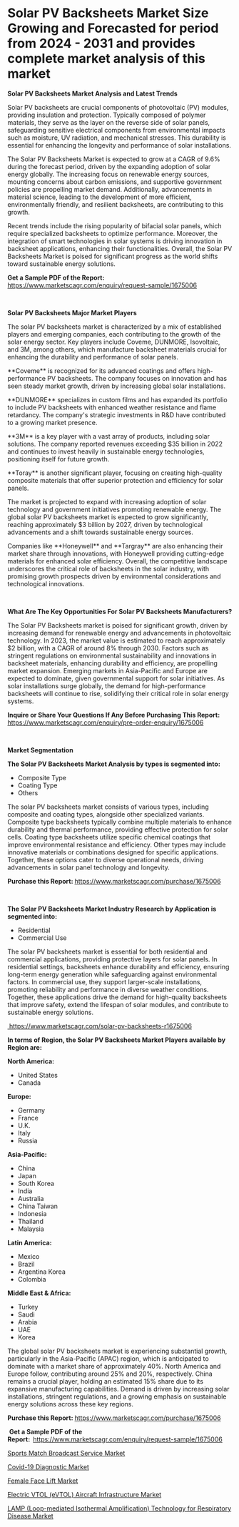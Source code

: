 <p><h1>Solar PV Backsheets Market Size Growing and Forecasted for period from 2024 - 2031 and provides complete market analysis of this market</h1></p><p><strong>Solar PV Backsheets Market Analysis and Latest Trends</strong></p>
<p><p>Solar PV backsheets are crucial components of photovoltaic (PV) modules, providing insulation and protection. Typically composed of polymer materials, they serve as the layer on the reverse side of solar panels, safeguarding sensitive electrical components from environmental impacts such as moisture, UV radiation, and mechanical stresses. This durability is essential for enhancing the longevity and performance of solar installations.</p><p>The Solar PV Backsheets Market is expected to grow at a CAGR of 9.6% during the forecast period, driven by the expanding adoption of solar energy globally. The increasing focus on renewable energy sources, mounting concerns about carbon emissions, and supportive government policies are propelling market demand. Additionally, advancements in material science, leading to the development of more efficient, environmentally friendly, and resilient backsheets, are contributing to this growth.</p><p>Recent trends include the rising popularity of bifacial solar panels, which require specialized backsheets to optimize performance. Moreover, the integration of smart technologies in solar systems is driving innovation in backsheet applications, enhancing their functionalities. Overall, the Solar PV Backsheets Market is poised for significant progress as the world shifts toward sustainable energy solutions.</p></p>
<p><strong>Get a Sample PDF of the Report:&nbsp;</strong> <a href="https://www.marketscagr.com/enquiry/request-sample/1675006?utm_campaign=1267&utm_medium=2&utm_source=Github&utm_content=ia&utm_term=10102024&utm_id=solar-pv-backsheets">https://www.marketscagr.com/enquiry/request-sample/1675006</a></p>
<p>&nbsp;</p>
<p><strong>Solar PV Backsheets Major Market Players</strong></p>
<p><p>The solar PV backsheets market is characterized by a mix of established players and emerging companies, each contributing to the growth of the solar energy sector. Key players include Coveme, DUNMORE, Isovoltaic, and 3M, among others, which manufacture backsheet materials crucial for enhancing the durability and performance of solar panels.</p><p>**Coveme** is recognized for its advanced coatings and offers high-performance PV backsheets. The company focuses on innovation and has seen steady market growth, driven by increasing global solar installations. </p><p>**DUNMORE** specializes in custom films and has expanded its portfolio to include PV backsheets with enhanced weather resistance and flame retardancy. The company's strategic investments in R&D have contributed to a growing market presence.</p><p>**3M** is a key player with a vast array of products, including solar solutions. The company reported revenues exceeding $35 billion in 2022 and continues to invest heavily in sustainable energy technologies, positioning itself for future growth.</p><p>**Toray** is another significant player, focusing on creating high-quality composite materials that offer superior protection and efficiency for solar panels. </p><p>The market is projected to expand with increasing adoption of solar technology and government initiatives promoting renewable energy. The global solar PV backsheets market is expected to grow significantly, reaching approximately $3 billion by 2027, driven by technological advancements and a shift towards sustainable energy sources.</p><p>Companies like **Honeywell** and **Targray** are also enhancing their market share through innovations, with Honeywell providing cutting-edge materials for enhanced solar efficiency. Overall, the competitive landscape underscores the critical role of backsheets in the solar industry, with promising growth prospects driven by environmental considerations and technological innovations.</p></p>
<p>&nbsp;</p>
<p><strong>What Are The Key Opportunities For Solar PV Backsheets Manufacturers?</strong></p>
<p><p>The Solar PV Backsheets market is poised for significant growth, driven by increasing demand for renewable energy and advancements in photovoltaic technology. In 2023, the market value is estimated to reach approximately $2 billion, with a CAGR of around 8% through 2030. Factors such as stringent regulations on environmental sustainability and innovations in backsheet materials, enhancing durability and efficiency, are propelling market expansion. Emerging markets in Asia-Pacific and Europe are expected to dominate, given governmental support for solar initiatives. As solar installations surge globally, the demand for high-performance backsheets will continue to rise, solidifying their critical role in solar energy systems.</p></p>
<p><strong>Inquire or Share Your Questions If Any Before Purchasing This Report:</strong> <a href="https://www.marketscagr.com/enquiry/pre-order-enquiry/1675006?utm_campaign=1267&utm_medium=2&utm_source=Github&utm_content=ia&utm_term=10102024&utm_id=solar-pv-backsheets">https://www.marketscagr.com/enquiry/pre-order-enquiry/1675006</a></p>
<p>&nbsp;</p>
<p><strong>Market Segmentation</strong></p>
<p><strong>The Solar PV Backsheets Market Analysis by types is segmented into:</strong></p>
<p><ul><li>Composite Type</li><li>Coating Type</li><li>Others</li></ul></p>
<p><p>The solar PV backsheets market consists of various types, including composite and coating types, alongside other specialized variants. Composite type backsheets typically combine multiple materials to enhance durability and thermal performance, providing effective protection for solar cells. Coating type backsheets utilize specific chemical coatings that improve environmental resistance and efficiency. Other types may include innovative materials or combinations designed for specific applications. Together, these options cater to diverse operational needs, driving advancements in solar panel technology and longevity.</p></p>
<p><strong>Purchase this Report:&nbsp;</strong><a href="https://www.marketscagr.com/purchase/1675006?utm_campaign=1267&utm_medium=2&utm_source=Github&utm_content=ia&utm_term=10102024&utm_id=solar-pv-backsheets">https://www.marketscagr.com/purchase/1675006</a></p>
<p>&nbsp;</p>
<p><strong>The Solar PV Backsheets Market Industry Research by Application is segmented into:</strong></p>
<p><ul><li>Residential</li><li>Commercial Use</li></ul></p>
<p><p>The solar PV backsheets market is essential for both residential and commercial applications, providing protective layers for solar panels. In residential settings, backsheets enhance durability and efficiency, ensuring long-term energy generation while safeguarding against environmental factors. In commercial use, they support larger-scale installations, promoting reliability and performance in diverse weather conditions. Together, these applications drive the demand for high-quality backsheets that improve safety, extend the lifespan of solar modules, and contribute to sustainable energy solutions.</p></p>
<p><a href="https://www.marketscagr.com/solar-pv-backsheets-r1675006?utm_campaign=1267&utm_medium=2&utm_source=Github&utm_content=ia&utm_term=10102024&utm_id=solar-pv-backsheets">&nbsp;https://www.marketscagr.com/solar-pv-backsheets-r1675006</a></p>
<p><strong>In terms of Region, the Solar PV Backsheets Market Players available by Region are:</strong></p>
<p>
    <p> <strong> North America: </strong>
        <ul>
            <li>United States</li>
            <li>Canada</li>
        </ul>
        </p> 
    <p> <strong> Europe: </strong>
        <ul>
            <li>Germany</li>
            <li>France</li>
            <li>U.K.</li>
            <li>Italy</li>
            <li>Russia</li>
        </ul>
        </p> 
    <p> <strong> Asia-Pacific: </strong>
        <ul>
            <li>China</li>
            <li>Japan</li>
            <li>South Korea</li>
            <li>India</li>
            <li>Australia</li>
            <li>China Taiwan</li>
            <li>Indonesia</li>
            <li>Thailand</li>
            <li>Malaysia</li>
        </ul>
        </p> 
    <p> <strong> Latin America: </strong>
        <ul>
            <li>Mexico</li>
            <li>Brazil</li>
            <li>Argentina Korea</li>
            <li>Colombia</li>
        </ul>
        </p> 
    <p> <strong> Middle East & Africa: </strong>
        <ul>
            <li>Turkey</li>
            <li>Saudi</li>
            <li>Arabia</li>
            <li>UAE</li>
            <li>Korea</li>
        </ul>
    </p>
    </p>
<p><p>The global solar PV backsheets market is experiencing substantial growth, particularly in the Asia-Pacific (APAC) region, which is anticipated to dominate with a market share of approximately 40%. North America and Europe follow, contributing around 25% and 20%, respectively. China remains a crucial player, holding an estimated 15% share due to its expansive manufacturing capabilities. Demand is driven by increasing solar installations, stringent regulations, and a growing emphasis on sustainable energy solutions across these key regions.</p></p>
<p><strong>Purchase this Report: </strong><a href="https://www.marketscagr.com/purchase/1675006?utm_campaign=1267&utm_medium=2&utm_source=Github&utm_content=ia&utm_term=10102024&utm_id=solar-pv-backsheets">https://www.marketscagr.com/purchase/1675006</a></p>
<p>&nbsp;<strong>Get a Sample PDF of the Report:&nbsp;&nbsp;</strong><a href="https://www.marketscagr.com/enquiry/request-sample/1675006?utm_campaign=1267&utm_medium=2&utm_source=Github&utm_content=ia&utm_term=10102024&utm_id=solar-pv-backsheets">https://www.marketscagr.com/enquiry/request-sample/1675006</a></p>
<p><strong></strong></p>
<p><p><a href="https://www.linkedin.com/pulse/sports-match-broadcast-service-market-global-trends-blyfc?utm_campaign=1267&utm_medium=2&utm_source=Github&utm_content=ia&utm_term=10102024&utm_id=solar-pv-backsheets">Sports Match Broadcast Service Market</a></p><p><a href="https://www.linkedin.com/pulse/driving-factors-behind-covid-19-diagnostic-market-trends-applications-xbvje?utm_campaign=1267&utm_medium=2&utm_source=Github&utm_content=ia&utm_term=10102024&utm_id=solar-pv-backsheets">Covid-19 Diagnostic Market</a></p><p><a href="https://www.linkedin.com/pulse/role-female-face-lift-market-applications-wrinkle-removalface-liftothers-ys1mc?utm_campaign=1267&utm_medium=2&utm_source=Github&utm_content=ia&utm_term=10102024&utm_id=solar-pv-backsheets">Female Face Lift Market</a></p><p><a href="https://www.linkedin.com/pulse/electric-vtol-evtol-aircraft-infrastructure-market-global-hj8wf?utm_campaign=1267&utm_medium=2&utm_source=Github&utm_content=ia&utm_term=10102024&utm_id=solar-pv-backsheets">Electric VTOL (eVTOL) Aircraft Infrastructure Market</a></p><p><a href="https://www.linkedin.com/pulse/navigating-global-lamp-loop-mediated-isothermal-amplification-rmhpe?utm_campaign=1267&utm_medium=2&utm_source=Github&utm_content=ia&utm_term=10102024&utm_id=solar-pv-backsheets">LAMP (Loop-mediated Isothermal Amplification) Technology for Respiratory Disease Market</a></p></p>